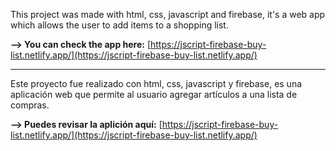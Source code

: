 This project was made with html, css, javascript and firebase, it's a web app which allows the user to add items to a shopping list.

**--> You can check the app here:** [https://jscript-firebase-buy-list.netlify.app/](https://jscript-firebase-buy-list.netlify.app/)

--------------------------------------------------------------------------

Este proyecto fue realizado con html, css, javascript y firebase, es una aplicación web que permite al usuario agregar artículos a una lista de compras.

**--> Puedes revisar la aplición aquí:** [https://jscript-firebase-buy-list.netlify.app/](https://jscript-firebase-buy-list.netlify.app/)